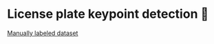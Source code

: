 # License plate keypoint detection 🚗

[Manually labeled dataset](https://app.roboflow.com/g15/car-license-plates-rus/5)
